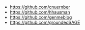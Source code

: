 * https://github.com/cnuernber
* https://github.com/hhausman
* https://github.com/genmeblog
* https://github.com/groundedSAGE
